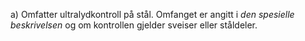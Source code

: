 a) Omfatter ultralydkontroll på stål. Omfanget er angitt i *den spesielle beskrivelsen* og om kontrollen gjelder sveiser eller ståldeler.

